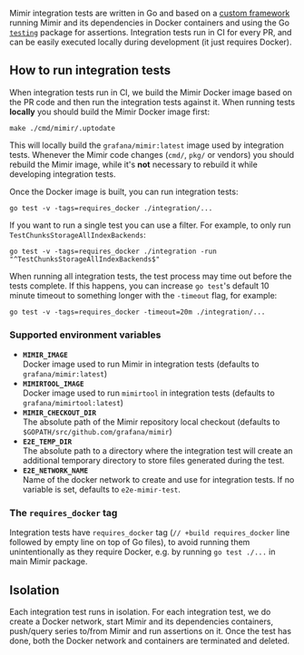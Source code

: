 Mimir integration tests are written in Go and based on a [custom framework](https://github.com/grafana/e2e) running Mimir and its dependencies in Docker containers and using the Go [`testing`](https://golang.org/pkg/testing/) package for assertions. Integration tests run in CI for every PR, and can be easily executed locally during development (it just requires Docker).

## How to run integration tests

When integration tests run in CI, we build the Mimir Docker image based on the PR code and then run the integration tests against it. When running tests **locally** you should build the Mimir Docker image first:

```
make ./cmd/mimir/.uptodate
```

This will locally build the `grafana/mimir:latest` image used by integration tests. Whenever the Mimir code changes (`cmd/`, `pkg/` or vendors) you should rebuild the Mimir image, while it's **not** necessary to rebuild it while developing integration tests.

Once the Docker image is built, you can run integration tests:

```
go test -v -tags=requires_docker ./integration/...
```

If you want to run a single test you can use a filter. For example, to only run `TestChunksStorageAllIndexBackends`:

```
go test -v -tags=requires_docker ./integration -run "^TestChunksStorageAllIndexBackends$"
```

When running all integration tests, the test process may time out before the tests complete. If this happens, you can increase `go test`'s default 10 minute timeout to something longer with the `-timeout` flag, for example:

```
go test -v -tags=requires_docker -timeout=20m ./integration/...
```

### Supported environment variables

- **`MIMIR_IMAGE`**<br />
  Docker image used to run Mimir in integration tests (defaults to `grafana/mimir:latest`)
- **`MIMIRTOOL_IMAGE`**<br />
  Docker image used to run `mimirtool` in integration tests (defaults to `grafana/mimirtool:latest`)
- **`MIMIR_CHECKOUT_DIR`**<br />
  The absolute path of the Mimir repository local checkout (defaults to `$GOPATH/src/github.com/grafana/mimir`)
- **`E2E_TEMP_DIR`**<br />
  The absolute path to a directory where the integration test will create an additional temporary directory to store files generated during the test.
- **`E2E_NETWORK_NAME`**<br />
  Name of the docker network to create and use for integration tests. If no variable is set, defaults to `e2e-mimir-test`.

### The `requires_docker` tag

Integration tests have `requires_docker` tag (`// +build requires_docker` line followed by empty line on top of Go files), to avoid running them unintentionally as they require Docker, e.g. by running `go test ./...` in main Mimir package.

## Isolation

Each integration test runs in isolation. For each integration test, we do create a Docker network, start Mimir and its dependencies containers, push/query series to/from Mimir and run assertions on it. Once the test has done, both the Docker network and containers are terminated and deleted.
